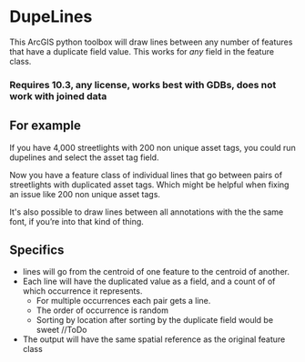 # DupeLines

This ArcGIS python toolbox will draw lines between any number of features that have a duplicate field value. 
This works for _any_ field in the feature class.

### Requires 10.3, any license, works best with GDBs, does not work with joined data

## For example
 If you have 4,000 streetlights with 200 non unique asset tags, you could run dupelines and select the asset tag field.

Now you have a feature class of individual lines that go between pairs of streetlights with duplicated asset tags. Which might be helpful when fixing an issue like 200 non unique asset tags.

It's also possible to draw lines between all annotations with the the same font, if you’re into that kind of thing.

## Specifics
 * lines will go from the centroid of one feature to the centroid of another.
 * Each line will have the duplicated value as a field, and a count of of which occurrence it represents.
   * For multiple occurrences each pair gets a line.
	* The order of occurrence is random
	* Sorting by location after sorting by the duplicate field would be sweet //ToDo
 * The output will have the same spatial reference as the original feature class 

